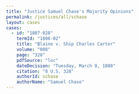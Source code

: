 ```yaml
---
title: "Justice Samuel Chase's Majority Opinions"
permalink: /justices/all/schase
layout: cases
cases:
  - id: "1807-028"
    termId: "1808-02"
    title: "Blaine v. Ship Charles Carter"
    volume: "008"
    page: "328"
    pdfSource: "loc"
    dateDecision: "Tuesday, March 8, 1808"
    citation: "8 U.S. 328"
    authorId: schase
    authorName: "Samuel Chase"
---
```


